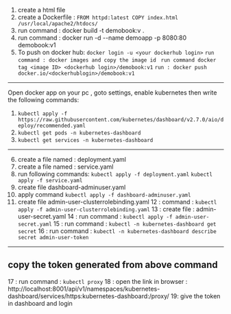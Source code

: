 1. create a html file
2. create a Dockerfile :
		``FROM httpd:latest
		COPY index.html /usr/local/apache2/htdocs/``
3. run command :
		docker build -t demobook:v .
4. run command :
		docker run -d --name demoapp -p 8080:80 demobook:v1
5. To push on docker hub:
    ``docker login -u <your dockerhub login>``
    ``run command : docker images and copy the image id``
   `` run command docker tag <image ID> <dockerhub login>/demobook:v1``
    ``run : docker push docker.io/<dockerhublogin>/demobook:v1``
-----------------------------------------------------------------------------------------------------------------------
Open docker app on your pc , goto settings, enable kubernetes then write the following commands:
  1. ``kubectl apply -f https://raw.githubusercontent.com/kubernetes/dashboard/v2.7.0/aio/deploy/recommended.yaml``
  2. ``kubectl get pods -n kubernetes-dashboard``
  3. ``kubectl get services -n kubernetes-dashboard``

------------------------------------------------------------------------------------------------------------------------
6. create a file named : deployment.yaml 
7. create a file named : service.yaml
8. run following commands:
		``kubectl apply -f deployment.yaml``
		``kubectl apply -f service.yaml``
9. create file dashboard-adminuser.yaml
10. apply command ``kubectl apply -f dashboard-adminuser.yaml``
11. create file admin-user-clusterrolebinding.yaml
12 : command : ``kubectl apply -f admin-user-clusterrolebinding.yaml``
13 : create file : admin-user-secret.yaml
14 : run command : ``kubectl apply -f admin-user-secret.yaml``
15 : run command : ``kubectl -n kubernetes-dashboard get secret``
16 : run command : ``kubectl -n kubernetes-dashboard describe secret admin-user-token``
-------------------
copy the token generated from above command
-------------------
17 : run command : ``kubectl proxy``
18 : open the link in browser : http://localhost:8001/api/v1/namespaces/kubernetes-dashboard/services/https:kubernetes-dashboard:/proxy/
19: give the token in dashboard and login
